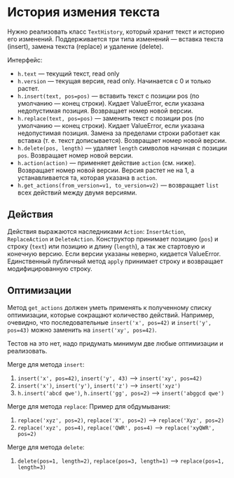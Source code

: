 История измения текста
======================

Нужно реализовать класс `TextHistory`, который хранит текст и историю его изменений.
Поддерживается три типа изменений — вставка текста (insert),
замена текста (replace) и удаление (delete).

Интерфейс:
* `h.text` — текущий текст, read only
* `h.version` — текущая версия, read only. Начинается с 0 и только растет.
* `h.insert(text, pos=pos)` — вставить текст с позиции pos (по умолчанию — конец строки).
Кидает ValueError, если указана недопустимая позиция. Возвращает номер новой версии.
* `h.replace(text, pos=pos)` — заменить текст с позиции pos (по умолчанию — конец строки).
Кидает ValueError, если указана недопустимая позиция. Замена за пределами строки работает как 
вставка (т. е. текст дописывается). Возвращает номер новой версии.
* `h.delete(pos, length)` — удаляет `length` символов начиная с позиции `pos`.
Возвращает номер новой версии.
* `h.action(action)` — применяет действие `action` (см. ниже). Возвращает номер новой версии.
Версия растет не на 1, а устанавливается та, которая указана в `action`.
* `h.get_actions(from_version=v1, to_version=v2)` — возвращает `list` всех действий
между двумя версиями.

Действия
--------

Действия выражаются наследниками `Action`: `InsertAction`, `ReplaceAction` и `DeleteAction`.
Конструктор принимает позицию (`pos`) и строку (`text`) или позицию и длину (`length`),
а так же стартовую и конечную версию.
Если версии указаны неверно, кидается ValueError. 
Единственный публичный метод `apply` принимает строку и возвращает модифицированную строку.


Оптимизации
-----------

Метод `get_actions` должен уметь применять к полученному списку оптимизации, которые 
сокращают количество действий. Например, очевидно, что последовательные `insert('x', pos=42)`
и `insert('y', pos=43)` можно заменить на `insert('xy', pos=42)`.

Тестов на это нет, надо придумать минимум две любые оптимизации и реализовать.

Merge для метода `insert`:
1) `insert('x', pos=42)`, `insert('y', 43)` --> `insert('xy', pos=42)`
2) `insert('x')`, `insert('y')`, `insert('z')` --> `insert('xyz')`
3) `h.insert('abcd qwe')`, `h.insert('gg', pos=2)` --> `insert('abggcd qwe')`

Merge для метода `replace`:
Пример для обдумывания:
1) `replace('xyz', pos=2)`, `replace('X', pos=2)` --> `replace('Xyz', pos=2)`
2) `replace('xyz', pos=4)`, `replace('QWR', pos=4)` --> `replace('xyQWR', pos=2)`

Merge для метода `delete`:
1) `delete(pos=1, length=2)`, `replace(pos=3, length=1)` --> `replace(pos=1, length=3)`
